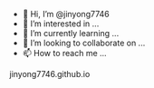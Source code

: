 - 👋 Hi, I’m @jinyong7746
- 👀 I’m interested in ...
- 🌱 I’m currently learning ...
- 💞️ I’m looking to collaborate on ...
- 📫 How to reach me ...

<!---
jinyong7746/jinyong7746 is a ✨ special ✨ repository because its `README.md` (this file) appears on your GitHub profile.
You can click the Preview link to take a look at your changes.
--->jinyong7746.github.io
